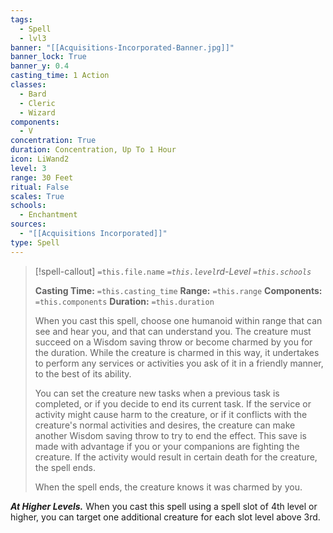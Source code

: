 ```yaml
---
tags:
  - Spell
  - lvl3
banner: "[[Acquisitions-Incorporated-Banner.jpg]]"
banner_lock: True
banner_y: 0.4
casting_time: 1 Action
classes:
  - Bard
  - Cleric
  - Wizard
components:
  - V
concentration: True
duration: Concentration, Up To 1 Hour
icon: LiWand2
level: 3
range: 30 Feet
ritual: False
scales: True
schools:
  - Enchantment
sources:
  - "[[Acquisitions Incorporated]]"
type: Spell
---
```

>[!spell-callout] `=this.file.name`
>*`=this.level`rd-Level `=this.schools`*
>
>**Casting Time:** `=this.casting_time`
>**Range:** `=this.range`
>**Components:** `=this.components`
>**Duration:** `=this.duration`
>
>When you cast this spell, choose one humanoid within range that can see and hear you, and that can understand you. The creature must succeed on a Wisdom saving throw or become charmed by you for the duration. While the creature is charmed in this way, it undertakes to perform any services or activities you ask of it in a friendly manner, to the best of its ability.
>
>You can set the creature new tasks when a previous task is completed, or if you decide to end its current task. If the service or activity might cause harm to the creature, or if it conflicts with the creature's normal activities and desires, the creature can make another Wisdom saving throw to try to end the effect. This save is made with advantage if you or your companions are fighting the creature. If the activity would result in certain death for the creature, the spell ends.
>
>When the spell ends, the creature knows it was charmed by you.
>
>
***At Higher Levels.*** When you cast this spell using a spell slot of 4th level or higher, you can target one additional creature for each slot level above 3rd.